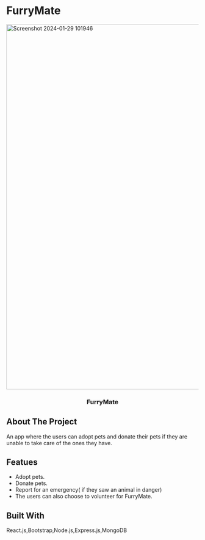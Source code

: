 # FurryMate
<img width="955" alt="Screenshot 2024-01-29 101946" src="https://github.com/barkhayadav12/FurryMate/assets/143165059/45bed17b-733c-40fb-b2e3-8f89a44b2ab6">
<p align="center">
  <h3 align="center">FurryMate</h3>

## About The Project

An app where the users can adopt pets and donate their pets if they are unable to take care of the ones they have. 

## Featues
<ul>
  <li>Adopt pets.</li>
  <li>Donate pets.</li>
  <li>Report for an emergency( if they saw an animal in danger)</li>
  <li>The users can also choose to volunteer for FurryMate.</li>
</ul>

## Built With

React.js,Bootstrap,Node.js,Express.js,MongoDB
